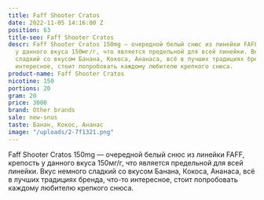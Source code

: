 ```yaml
---
title: Faff Shooter Cratos
date: 2022-11-05 14:16:00 Z
position: 63
title-seo: Faff Shooter Cratos
descr: Faff Shooter Cratos 150mg — очередной белый снюс из линейки FAFF, крепость
  у данного вкуса 150мг/г, что является предельной для всей линейки. Вкус немного
  сладкий со вкусом Банана, Кокоса, Ананаса, всё в лучших традициях бренда, что-то
  интересное, стоит попробовать каждому любителю крепкого снюса.
product-name: Faff Shooter Cratos
nicotine: 150
portions: 20
gram: 20
price: 3000
brand: Other brands
sale: new-snus
taste: Банан, Кокос, Ананас
image: "/uploads/2-7f1321.png"
---
```


Faff Shooter Cratos 150mg — очередной белый снюс из линейки FAFF, крепость у данного вкуса 150мг/г, что является предельной для всей линейки. Вкус немного сладкий со вкусом Банана, Кокоса, Ананаса, всё в лучших традициях бренда, что-то интересное, стоит попробовать каждому любителю крепкого снюса.